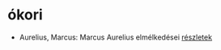 # ókori

- Aurelius, Marcus: Marcus Aurelius elmélkedései [részletek](_details/Aurelius%2C%20Marcus.md#id_856)